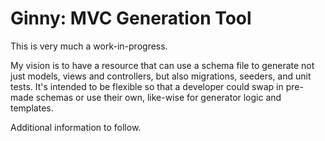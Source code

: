 Ginny: MVC Generation Tool
=================

This is very much a work-in-progress.

My vision is to have a resource that can use a schema file to generate not just models, views and controllers,
 but also migrations, seeders, and unit tests. It's intended to be flexible so that a developer could swap in pre-made
  schemas or use their own, like-wise for generator logic and templates.

Additional information to follow.